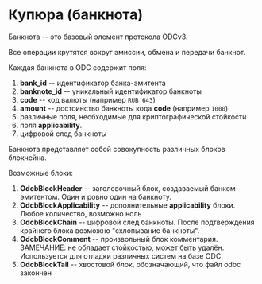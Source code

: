 # Купюра (банкнота)

Банкнота -- это базовый элемент протокола ODCv3. 

Все операции крутятся вокруг эмиссии, обмена и передачи банкнот. 

Каждая банкнота в ODC содержит поля:
1. **bank_id** -- идентификатор банка-эмитента
2. **banknote_id** -- уникальный идентификатор банкноты
3. **code** -- код валюты (например `RUB 643`)
4. **amount** -- достоинство банкноты кода **code** (например `1000`)
5. различные поля, необходимые для криптографической стойкости
6. поля **applicability**.
7. цифровой след банкноты


Банкнота представляет собой совокупность различных блоков
блокчейна.

Возможные блоки:
1. **OdcbBlockHeader** -- заголовочный блок, создаваемый банком-эмитентом.
Один и ровно один на банкноту.
2. **OdcbBlockApplicability** -- дополнительные **applicability** блоки. Любое количество, возможно ноль
3. **OdcbBlockChain** -- цифровой след банкноты. После подтверждения крайнего блока возможно "схлопывание банкноты".
5. **OdcbBlockComment** -- произвольный блок комментария. ЗАМЕЧАНИЕ: не обладает стойкостью, может быть удалён. Используется для отладки различных систем на базе ODC.
6. **OdcbBlockTail** -- хвостовой блок, обозначающий, что файл odbc закончен